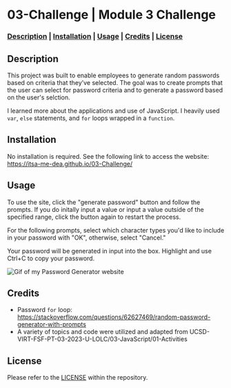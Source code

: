 # 03-Challenge | Module 3 Challenge

### **[Description](#description) | [Installation](#installation) | [Usage](#usage) | [Credits](#credits) | [License](#license)**

## Description

This project was built to enable employees to generate random passwords based on criteria that they’ve selected. The goal was to create prompts that the user can select for password criteria and to generate a password based on the user's selction. 

I learned more about the applications and use of JavaScript. I heavily used `var`, `else` statements, and `for` loops wrapped in a `function`.

## Installation

No installation is required. See the following link to access the website: https://itsa-me-dea.github.io/03-Challenge/

## Usage

To use the site, click the "generate password" button and follow the prompts. If you do initally input a value or input a value outside of the specified range, click the button again to restart the process. 

For the following prompts, select which character types you'd like to include in your password with "OK", otherwise, select "Cancel."

Your password will be generated in input into the box. Highlight and use Ctrl+C to copy your password.

![Gif of my Password Generator website](Assets/screen-capture.gif)

## Credits

* Password `for` loop: https://stackoverflow.com/questions/62627469/random-password-generator-with-prompts
* A variety of topics and code were utilized and adapted from UCSD-VIRT-FSF-PT-03-2023-U-LOLC/03-JavaScript/01-Activities

## License

Please refer to the [LICENSE](/03-Challenge/LICENSE) within the repository.
